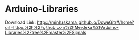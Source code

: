 # Arduino-Libraries

Download Link: https://minhaskamal.github.io/DownGit/#/home?url=https:%2F%2Fgithub.com%2FMerdeka%2FArduino-Libraries%2Ftree%2Fmaster%2FSignals
